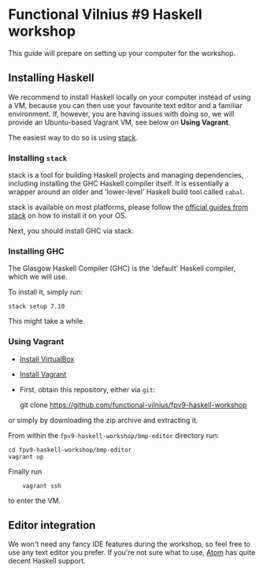 Functional Vilnius #9 Haskell workshop
=============

This guide will prepare on setting up your computer
for the workshop.


Installing Haskell
------------------

We recommend to install Haskell locally on your computer
instead of using a VM, because you can then use your favourite
text editor and a familiar environment. If, however, you are
having issues with doing so, we will provide an Ubuntu-based
Vagrant VM, see below on **Using Vagrant**.

The easiest way to do so is using [stack](http://www.haskellstack.org).

### Installing `stack`

stack is a tool for building Haskell projects and managing dependencies,
including installing the GHC Haskell compiler itself. It is essentially
a wrapper around an older and 'lower-level' Haskell build tool called `cabal`.

stack is available on most platforms, please follow the [official guides from
stack](http://docs.haskellstack.org/en/stable/README/#how-to-install) on how to
install it on your OS.

Next, you should install GHC via stack.

### Installing GHC

The Glasgow Haskell Compiler (GHC) is the 'default' Haskell compiler, which
we will use.

To install it, simply run:

    stack setup 7.10

This might take a while.


### Using Vagrant

* [Install VirtualBox](https://www.virtualbox.org/wiki/Downloads)
* [Install Vagrant](https://www.vagrantup.com/downloads.html)
* First, obtain this repository, either via `git`:

    git clone  https://github.com/functional-vilnius/fpv9-haskell-workshop

or simply by downloading the zip archive and extracting it.

From within the `fpv9-haskell-workshop/bmp-editor` directory run:

    cd fpv9-haskell-workshop/bmp-editor
    vagrant up

Finally run

        vagrant ssh

to enter the VM.


Editor integration
------------------

We won't need any fancy IDE features during the workshop, so feel free to use
any text editor you prefer. If you're not sure what to use,
[Atom](http://atom.io) has quite decent Haskell support.
